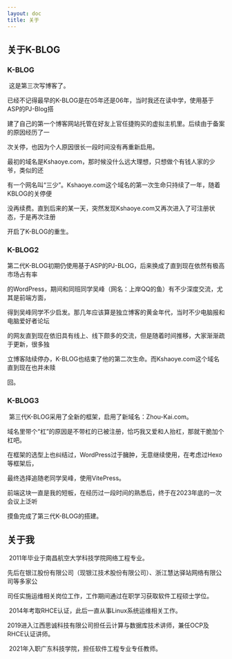 ```yaml
---
layout: doc
title: 关于
---
```

## 关于K-BLOG

### K-BLOG

​	这是第三次写博客了。

​	已经不记得最早的K-BLOG是在05年还是06年，当时我还在读中学，使用基于ASP的PJ-Blog搭

建了自己的第一个博客网站托管在好友上官任捷购买的虚拟主机里。后续由于备案的原因经历了一

次关停，也因为个人原因很长一段时间没有再重新启用。

​	最初的域名是Kshaoye.com，那时候没什么远大理想，只想做个有钱人家的少爷，类似的还

有一个网名叫“三少”。Kshaoye.com这个域名的第一次生命只持续了一年，随着KBLOG的关停便

没再续费。直到后来的某一天，突然发现Kshaoye.com又再次进入了可注册状态，于是再次注册

开启了K-BLOG的重生。

### K-BLOG2

​	第二代K-BLOG初期仍使用基于ASP的PJ-BLOG，后来换成了直到现在依然有极高市场占有率

的WordPress，期间和同班同学吴峰（网名：上岸QQ的鱼）有不少深度交流，尤其是前端方面，

得到吴峰同学不少启发。那几年应该算是独立博客的黄金年代，当时不少电脑报和电脑爱好者论坛

的网友直到现在依旧具有线上、线下颇多的交流，但是随着时间推移，大家渐渐疏于更新，很多独

立博客陆续停办，K-BLOG也结束了他的第二次生命。而Kshaoye.com这个域名直到现在也并未赎

回。

### K-BLOG3

​	第三代K-BLOG采用了全新的框架，启用了新域名：Zhou-Kai.com。

​	域名里带个“杠”的原因是不带杠的已被注册，恰巧我又爱和人抬杠，那就干脆加个杠吧。

​	在框架的选型上也纠结过，WordPress过于臃肿，无意继续使用，在考虑过Hexo等框架后，

最终选择追随老同学吴峰，使用VitePress。

​	前端这块一直是我的短板，在经历过一段时间的熟悉后，终于在2023年底的一次会议上泛听

摸鱼完成了第三代K-BLOG的搭建。

## 关于我

​	2011年毕业于南昌航空大学科技学院网络工程专业。

​	先后在银江股份有限公司（现银江技术股份有限公司）、浙江慧达驿站网络有限公司等多家公

司任实施运维相关岗位工作，工作期间通过在职学习获取软件工程硕士学位。

​	2014年考取RHCE认证，此后一直从事Linux系统运维相关工作。

​	2019进入江西思诚科技有限公司担任云计算与数据库技术讲师，兼任OCP及RHCE认证讲师。

​	2021年入职广东科技学院，担任软件工程专业专任教师。